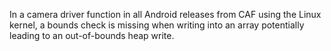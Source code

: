 In a camera driver function in all Android releases from CAF using the Linux kernel, a bounds check is missing when writing into an array potentially leading to an out-of-bounds heap write.